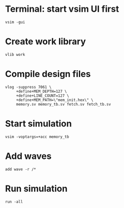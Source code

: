 
# Terminal: start vsim UI first
`vsim -gui`

# Create work library
`vlib work`

# Compile design files
```
vlog -suppress 7061 \
     +define+MEM_DEPTH=127 \
     +define+LINE_COUNT=127 \
     +define+MEM_PATH=\"mem_init.hex\" \
     memory.sv memory_tb.sv fetch.sv fetch_tb.sv
```

# Start simulation
`vsim -voptargs=+acc memory_tb`

# Add waves
`add wave -r /*`

# Run simulation
`run -all`